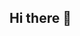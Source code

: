 ## Hi there 👋

<!--
**zyan-pog/zyan-pog** is a ✨ _special_ ✨ repository because its `README.md` (this file) appears on your GitHub profile.

Here are some ideas to get you started:

- 🔭 I’m currently working on ...
- 🌱 I’m currently learning ...
- 👯 I’m looking to collaborate on ...
- 🤔 I’m looking for help with ...
- 💬 Ask me about lol
- 📫 How to reach me: ...
- 😄 Pronouns: ...
- ⚡ Fun fact: ...
-->
